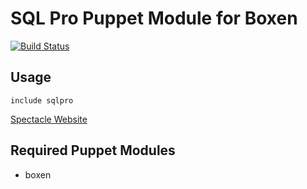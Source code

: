 # SQL Pro Puppet Module for Boxen

[![Build Status](https://travis-ci.org/boxen/puppet-sqlpro.png)](https://travis-ci.org/boxen/puppet-sqlpro)

## Usage

```puppet
include sqlpro
```
[Spectacle Website](http://www.sequelpro.com/)
## Required Puppet Modules

* boxen

